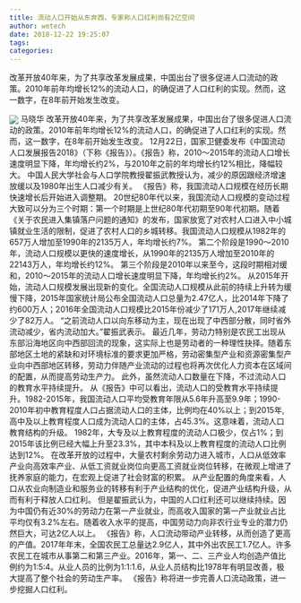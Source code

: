 ```yaml
---
title: 流动人口开始从东奔西，专家称人口红利尚有2亿空间
author: wetech
date: 2018-12-22 19:25:07
tags: 
categories: 
---
```

改革开放40年来，为了共享改革发展成果，中国出台了很多促进人口流动的政策。2010年前年均增长12%的流动人口，的确促进了人口红利的实现。然而，这一数字，在8年前开始发生改变。
<!-- more -->
<img align="center" border="0" src="https://imgcdn.yicai.com/uppics/images/2018/12/bde54105e32b20d19d74227bb35e6b35.jpg" />
马晓华
改革开放40年来，为了共享改革发展成果，中国出台了很多促进人口流动的政策。2010年前年均增长12%的流动人口，的确促进了人口红利的实现。然而，这一数字，在8年前开始发生改变。
12月22日，国家卫健委发布《中国流动人口发展报告2018》（下称《报告》）。《报告》称，2010～2015年的流动人口增长速度明显下降，年均增长约2%，与2010年之前的年均增长约12%相比，降幅较大。
中国人民大学社会与人口学院教授翟振武教授认为，减少的原因跟经济增速放缓以及1980年出生人口减少有关。
《报告》称，我国流动人口规模在经历长期快速增长后开始进入调整期。
20世纪80年代以来，我国流动人口规模的变动过程大致可以分为三个时期：第一个时期是上世纪80年代初期至90年代初期。随着《关于农民进入集镇落户问题的通知》的发布，国家放宽了对农村人口进入中小城镇就业生活的限制，促进了农村人口的乡城转移。我国流动人口规模从1982年的657万人增加至1990年的2135万人，年均增长约7%。
第二个阶段是1990～2010年，流动人口规模以更快的速度增长，从1990年的2135万人增加至2010年的22143万人，年均增长约12%。
第三个阶段是2010年以来至今，这段时期相对缓和，2010～2015年的流动人口增长速度明显下降，年均增长约2%。
从2015年开始，流动人口规模发展出现新的变化。全国流动人口规模从此前的持续上升转为缓慢下降，2015年国家统计局公布全国流动人口总量为2.47亿人，比2014年下降了约600万人；2016年全国流动人口规模比2015年份减少了171万人,2017年继续减少了82万人。
“之前流动人口以向东移动为主，现在出现了中西部分散，同时省外流动减少，省内流动加大。”翟振武表示。
最近几年，劳动力特别是农民工出现从东部沿海地区向中西部回流的现象，这实际上也是劳动者的一种理性抉择。随着东部地区土地的紧缺和对环境标准的要求更加严格，劳动密集型产业和资源密集型产业向中西部地区转移，劳动力伴随产业流动的过程也将再次优化人力资本在区域间的配置，从而提高劳动生产力。
此外，虽然流动人口数量在下降，不过流动人口的教育水平持续提升。
从《报告》中可以看出，流动人口的受教育水平持续提升。1982-2015年，我国流动人口平均受教育年限从5.6年升高至9.9年；1990-2010年初中教育程度人口占据流动人口的主体，比例均在40%以上；到2015年,高中及以上教育程度人口成为流动人口的主体，占45.3%。这意味着，流动人口教育结构的升级。
1982年，大专及以上教育程度的流动人口极少，仅占1%；到2015年该比例已经大幅上升至23.3%，其中本科及以上教育程度的流动人口比例达到12%。
在改革开放的过程中，大量农村剩余劳动力进入城市，人口从低效率产业向高效率产业、从低工资就业岗位向更高工资就业岗位转移，在微观上增进了抚养家庭的能力，在宏观上促进了社会财富的积累。
从产业配置的角度来看，人口从农业向制造业和服务业的转移有利于产业结构的优化，促进产业结构升级，从而有利于释放人口红利。
但是翟振武认为，中国的人口红利还可以继续持续。因为中国仍有近30%的劳动力在第一产业就业，而高收入国家的第一产业就业占比平均仅有3.2%左右。随着收入水平的提高，中国劳动力向非农行业专业的潜力仍然巨大，可达2亿人以上。
《报告》称，人口流动带动产业转移，从而创造了更高的产值。2017年年末，全国农民工总量达2.9亿人，其中外出农民工1.7亿人。许多农民工在城市从事第二和第三产业。2016年，第一、二、三产业人均创造产值比例约为1:5:4。从业人员的比例为1:1:1.6，从业人员结构比1978年有明显改善，极大提高了整个社会的劳动生产率。
《报告》称将进一步完善人口流动政策，进一步挖掘人口红利。
 
 
